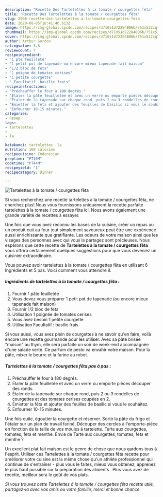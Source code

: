 ```yaml
---
description: "Recette Des Tartelettes à la tomate / courgettes fêta"
title: "Recette Des Tartelettes à la tomate / courgettes fêta"
slug: 2908-recette-des-tartelettes-a-la-tomate-courgettes-feta
date: 2020-08-05T10:41:40.613Z
image: https://img-global.cpcdn.com/recipes/d71051d72284806b/751x532cq70/tartelettes-a-la-tomate-courgettes-feta-photo-principale-de-la-recette.jpg
thumbnail: https://img-global.cpcdn.com/recipes/d71051d72284806b/751x532cq70/tartelettes-a-la-tomate-courgettes-feta-photo-principale-de-la-recette.jpg
cover: https://img-global.cpcdn.com/recipes/d71051d72284806b/751x532cq70/tartelettes-a-la-tomate-courgettes-feta-photo-principale-de-la-recette.jpg
author: Arthur Gordon
ratingvalue: 3.8
reviewcount: 7
recipeingredient:
- "1 pte feuillete"
- "1 petit pot de tapenade ou encore mieux tapenade fait maison"
- "1/2 bloc de feta"
- "1 poigne de tomates cerises"
- "1 petite courgette"
- " Facultatif  basilic frais"
recipeinstructions:
- "Préchauffer le four à 180 degrés."
- "Étaler la pâte feuilletée et avec un verre ou emporte pièces découper des ronds."
- "Étaler de la tapenade sur chaque rond, puis 2 ou 3 rondelles de courgettes et des tomates cerises coupées en 2."
- "Émietter la fêta et ajouter des feuilles de basilic si vous le souhaitez."
- "Enfourner 10-15 minutes."
categories:
- Resep
tags:
- tartelettes
- 
- la

katakunci: tartelettes  la 
nutrition: 169 calories
recipecuisine: Indonesian
preptime: "PT10M"
cooktime: "PT44M"
recipeyield: "1"
recipecategory: Dinner

---
```



![Tartelettes à la tomate / courgettes fêta](https://img-global.cpcdn.com/recipes/d71051d72284806b/751x532cq70/tartelettes-a-la-tomate-courgettes-feta-photo-principale-de-la-recette.jpg)

Si vous recherchez une recette tartelettes à la tomate / courgettes fêta, ne cherchez plus! Nous vous fournissons uniquement la recette parfaite tartelettes à la tomate / courgettes fêta ici. Nous avons également une grande variété de recettes à essayer.

Une fois que vous avez reconnu les bases de la cuisine, créer un repas ou un produit cuit au four tout simplement savoureux peut être une expérience aussi enrichissante que gratifiante. Les odeurs de votre maison ainsi que les visages des personnes avec qui vous la partagez sont précieuses. Nous espérons que cette recette de <strong> Tartelettes à la tomate / courgettes fêta </strong> vous offrira certainement quelques suggestions pour que vous deveniez un cuisinier extraordinaire.

<!--inarticleads1-->

Vous pouvez avoir tartelettes à la tomate / courgettes fêta en utilisant 6 Ingrédients et 5 pas. Voici comment vous atteindre il.

##### Ingrédients de tartelettes à la tomate / courgettes fêta :

1. Fournir 1 pâte feuilletée
1. Vous devez vous préparer 1 petit pot de tapenade (ou encore mieux tapenade fait maison)
1. Fournir 1/2 bloc de feta
1. Utilisation 1 poignée de tomates cerises
1. Vous avez besoin 1 petite courgette
1. Utilisation  Facultatif : basilic frais


Si vous aussi, vous avez plein de courgettes à ne savoir qu&#39;en faire, voilà encore une recette gourmande pour les utiliser. Avec sa pâte brisée &#34;maison&#34; au thym, elle sera parfaite un soir de week-end accompagnée d&#39;une salade verte. Ce parfum de pesto va envahir votre maison. Pour la pâte, mixer le beurre et la farine au robot. 

<!--inarticleads2-->

##### Tartelettes à la tomate / courgettes fêta pas à pas :

1. Préchauffer le four à 180 degrés.
1. Étaler la pâte feuilletée et avec un verre ou emporte pièces découper des ronds.
1. Étaler de la tapenade sur chaque rond, puis 2 ou 3 rondelles de courgettes et des tomates cerises coupées en 2.
1. Émietter la fêta et ajouter des feuilles de basilic si vous le souhaitez.
1. Enfourner 10-15 minutes.


Une fois cuite, égoutter la courgette et réserver. Sortir la pâte du frigo et l&#39;étaler sur un plan de travail fariné. Découper des cercles à l&#39;emporte-pièce en fonction de la taille de vos moules à tartelette. Tarte aux courgettes, tomates, feta et menthe. Envie de Tarte aux courgettes, tomates, feta et menthe ? 

<!--inarticleads1-->

<p>
Un excellent plat fait maison est le genre de chose que nous gardons tous à l'esprit. Utiliser ces Tartelettes à la tomate / courgettes fêta recette pour améliorer votre cuisine est la même chose qu'un athlète professionnel qui continue de s'entraîner - plus vous le faites, mieux vous obtenez, apprenez le plus haut possible sur la préparation des aliments . Plus vous avez de recette, meilleur sera le goût de vos plats.
</p>

<p>
<i>Si vous trouvez cette Tartelettes à la tomate / courgettes fêta recette utile, partagez-la avec vos amis ou votre famille, merci et bonne chance.</i>
</p>
